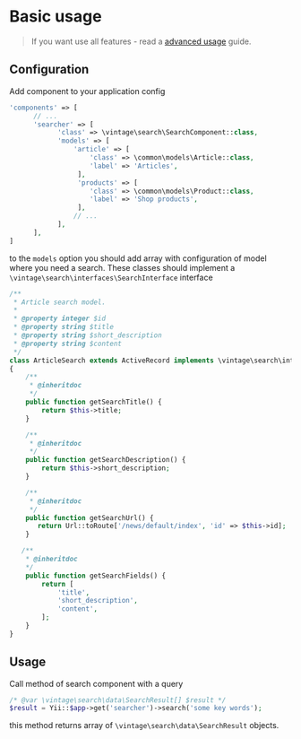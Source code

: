 Basic usage
===========
> If you want use all features - read a [advanced usage](advanced-usage.md) guide.

Configuration
-------------

Add component to your application config
```php
'components' => [
      // ...
      'searcher' => [
            'class' => \vintage\search\SearchComponent::class,
            'models' => [
                'article' => [
                    'class' => \common\models\Article::class,
                    'label' => 'Articles',
                 ],
                 'products' => [
                    'class' => \common\models\Product::class,
                    'label' => 'Shop products',
                 ],
                // ...
            ],
      ],
]
```
to the `models` option you should add array with configuration of model where you need a search.
These classes should implement a `\vintage\search\interfaces\SearchInterface` interface
```php
/**
 * Article search model.
 * 
 * @property integer $id
 * @property string $title
 * @property string $short_description
 * @property string $content
 */
class ArticleSearch extends ActiveRecord implements \vintage\search\interfaces\SearchInterface
{
    /**
     * @inheritdoc
     */
    public function getSearchTitle() {
        return $this->title;
    }

    /**
     * @inheritdoc
     */
    public function getSearchDescription() {
        return $this->short_description;
    }

    /**
     * @inheritdoc
     */
    public function getSearchUrl() {
       return Url::toRoute['/news/default/index', 'id' => $this->id];
    }

   /**
    * @inheritdoc
    */
    public function getSearchFields() {
        return [
            'title',
            'short_description',
            'content',
        ];
    }
}
```

Usage
-----

Call method of search component with a query
```php
/* @var \vintage\search\data\SearchResult[] $result */
$result = Yii::$app->get('searcher')->search('some key words');
```
this method returns array of `\vintage\search\data\SearchResult` objects.